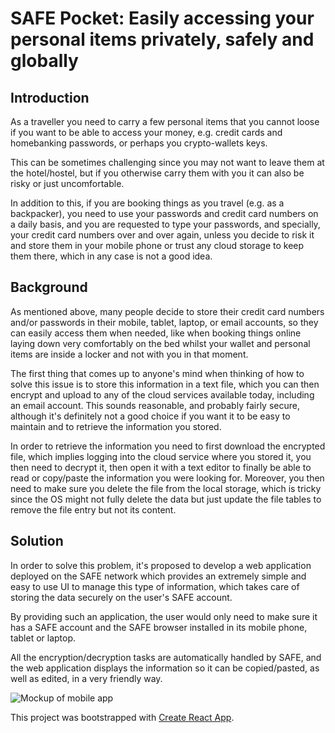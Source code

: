 # SAFE Pocket: Easily accessing your personal items privately, safely and globally

## Introduction
As a traveller you need to carry a few personal items that you cannot loose if you want to be able to access your money, e.g. credit cards and homebanking passwords, or perhaps you crypto-wallets keys.

This can be sometimes challenging since you may not want to leave them at the hotel/hostel, but if you otherwise carry them with you it can also be risky or just uncomfortable.

In addition to this, if you are booking things as you travel (e.g. as a backpacker), you need to use your passwords and credit card numbers on a daily basis, and you are requested to type your passwords, and specially, your credit card numbers over and over again, unless you decide to risk it and store them in your mobile phone or trust any cloud storage to keep them there, which in any case is not a good idea.

## Background
As mentioned above, many people decide to store their credit card numbers and/or passwords in their mobile, tablet, laptop, or email accounts, so they can easily access them when needed, like when booking things online laying down very comfortably on the bed whilst your wallet and personal items are inside a locker and not with you in that moment.

The first thing that comes up to anyone's mind when thinking of how to solve this issue is to store this information in a text file, which you can then encrypt and upload to any of the cloud services available today, including an email account. This sounds reasonable, and probably fairly secure, although it's definitely not a good choice if you want it to be easy to maintain and to retrieve the information you stored.

In order to retrieve the information you need to first download the encrypted file, which implies logging into the cloud service where you stored it, you then need to decrypt it, then open it with a text editor to finally be able to read or copy/paste the information you were looking for. Moreover, you then need to make sure you delete the file from the local storage, which is tricky since the OS might not fully delete the data but just update the file tables to remove the file entry but not its content.

## Solution
In order to solve this problem, it's proposed to develop a web application deployed on the SAFE network which provides an extremely simple and easy to use UI to manage this type of information, which takes care of storing the data securely on the user's SAFE account.

By providing such an application, the user would only need to make sure it has a SAFE account and the SAFE browser installed in its mobile phone, tablet or laptop.

All the encryption/decryption tasks are automatically handled by SAFE, and the web application displays the information so it can be copied/pasted, as well as edited, in a very friendly way.

![Mockup of mobile app](img/mockup.png)

This project was bootstrapped with [Create React App](https://github.com/facebookincubator/create-react-app).
